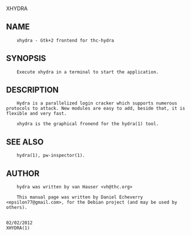   XHYDRA
 
## NAME
        xhydra - Gtk+2 frontend for thc-hydra
 
## SYNOPSIS
        Execute xhydra in a terminal to start the application.
 
## DESCRIPTION
        Hydra is a parallelized login cracker which supports numerous protocols to attack. New modules are easy to add, beside that, it is flexible and very fast.
 
        xhydra is the graphical fronend for the hydra(1) tool.
 
## SEE ALSO
        hydra(1), pw-inspector(1).
 
## AUTHOR
        hydra was written by van Hauser <vh@thc.org>
 
        This manual page was written by Daniel Echeverry <epsilon77@gmail.com>, for the Debian project (and may be used by others).
 
                                                                              02/02/2012                                                                    XHYDRA(1)
